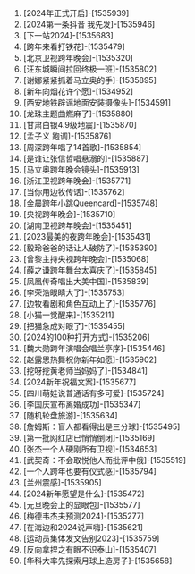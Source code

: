 
1. [2024年正式开启]-[1535939]
1. [2024第一条抖音 我先发]-[1535946]
1. [下一站2024]-[1535683]
1. [跨年来看打铁花]-[1535479]
1. [北京卫视跨年晚会]-[1535320]
1. [汪东城瞬间拉回终极一班]-[1535802]
1. [谢娜紧紧抓着马立奥的手]-[1535895]
1. [新年向烟花许个愿]-[1534952]
1. [西安地铁辟谣地面安装摄像头]-[1534591]
1. [龙珠主题曲燃麻了]-[1535880]
1. [甘肃白银4.9级地震]-[1535870]
1. [孟子义 跑调]-[1535876]
1. [周深跨年唱了14首歌]-[1535854]
1. [是谁让张信哲唱悬溺的]-[1535887]
1. [马立奥跨年晚会镜头]-[1535913]
1. [浙江卫视跨年晚会]-[1535771]
1. [当你用边牧传话]-[1535762]
1. [金晨跨年小跳Queencard]-[1535748]
1. [央视跨年晚会]-[1535710]
1. [湖南卫视跨年晚会]-[1535451]
1. [2023最美的夜跨年晚会]-[1535431]
1. [毅玲爸爸的话让人破防了]-[1535390]
1. [曾黎主持央视跨年晚会]-[1535068]
1. [薛之谦跨年舞台太喜庆了]-[1535845]
1. [凤凰传奇唱出大美中国]-[1535839]
1. [李荣浩眼睛大了]-[1535753]
1. [边牧看剧和角色互动上了]-[1535776]
1. [小猫一觉醒来]-[1535211]
1. [把猫急成对眼了]-[1535455]
1. [2024的100种打开方式]-[1535206]
1. [魏大勋跨年演唱会唱兰亭序]-[1535446]
1. [赵露思热舞祝你新年如愿]-[1535902]
1. [挖呀挖黄老师当妈妈了]-[1534841]
1. [2024新年祝福文案]-[1535677]
1. [四川萌娃说普通话有多可爱]-[1535724]
1. [李国庆宣布离婚成功]-[1535347]
1. [随机轮盘旅游]-[1535634]
1. [詹姆斯：盲人都看得出是三分球]-[1535495]
1. [第一批网红店已悄悄倒闭]-[1535169]
1. [张杰一个人硬刚所有卫视]-[1534653]
1. [武契奇：不会取悦他人而批评中俄]-[1535519]
1. [一个人跨年也要有仪式感]-[1535794]
1. [兰州震感]-[1535905]
1. [2024新年愿望是什么]-[1535472]
1. [元旦晚会上的显眼包]-[1535577]
1. [梅德韦杰夫预测2024]-[1535277]
1. [在海边和2024说声嗨]-[1535621]
1. [运动员集体发文告别2023]-[1535759]
1. [反向拿捏之有眼不识泰山]-[1535407]
1. [华科大率先探索月球上造房子]-[1535658]
